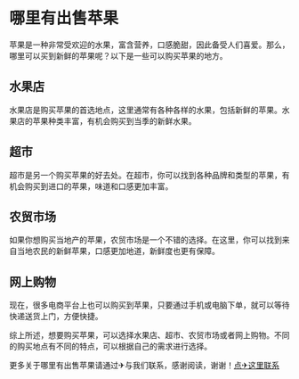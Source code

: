 # 哪里有出售苹果

苹果是一种非常受欢迎的水果，富含营养，口感脆甜，因此备受人们喜爱。那么，哪里可以买到新鲜的苹果呢？以下是一些可以购买苹果的地方。

## 水果店
水果店是购买苹果的首选地点，这里通常有各种各样的水果，包括新鲜的苹果。水果店的苹果种类丰富，有机会购买到当季的新鲜水果。

## 超市
超市是另一个购买苹果的好去处。在超市，你可以找到各种品牌和类型的苹果，有机会购买到进口的苹果，味道和口感更加丰富。

## 农贸市场
如果你想购买当地产的苹果，农贸市场是一个不错的选择。在这里，你可以找到来自当地农民的新鲜苹果，口感更加地道，新鲜度也更有保障。

## 网上购物
现在，很多电商平台上也可以购买到苹果，只要通过手机或电脑下单，就可以等待快递送货上门，方便快捷。

综上所述，想要购买苹果，可以选择水果店、超市、农贸市场或者网上购物。不同的购买地点有不同的特点，可以根据自己的需求进行选择。

更多关于哪里有出售苹果请通过✈与我们联系，感谢阅读，谢谢！[点✈这里联系](https://sms.k02.cc)